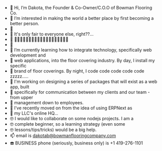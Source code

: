 - 👋 Hi, I’m Dakota, the Founder & Co-Owner/C.O.O of Bowman Flooring Co.
- 👀 I’m interested in making the world a better place by first becoming a better person.
- 👀          
- 👀          It's only fair to everyone else, right??...
- 👀         🤔🤔🤔🤔🤔🤔🤔🤔🤔🤔🤔🤔🤔🤔🤔🤔🤔🤔🤔
- 👀          
- 🌱 I’m currently learning how to integrate technology, specifically web development and 
- 🌱  web applications, into the floor covering industry. By day, I install my specific 
- 🌱  brand of floor coverings. By night, I code code code code code zzzzz.....
- 🌱  I'm working on designing a series of packages that will exist as a web app, built
- 🌱  specifically for communication between my clients and our team - from upper
- 🌱  management down to employees. 
- 💞️ I’ve recently moved on from the idea of using ERPNext as
- 💞️   my LLC's online HQ... 
- 🤓 I would like to collaborate on some nodejs projects. I am a 
- 🤓   complete beginner, so a learning strategy (even some 
- 🤓   lessons/tips/tricks) would be a big help. 
- 📫 email is dakotab@bowmanflooringcompany.com
- ☎️ BUSINESS phone (seriously, business only) is +1 419-276-1101
<!---
BowmanFlooring/BowmanFlooring is a ✨ special ✨ repository because its `README.md` (this file) appears on your GitHub profile.
You can click the Preview link to take a look at your changes.
--->
